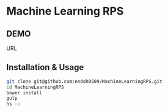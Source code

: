 # Machine Learning RPS

## DEMO

URL

## Installation & Usage

```bash
git clone git@github.com:endoh0509/MachineLearningRPS.git
cd MachineLearningRPS
bower install
gulp
hs -o
```
